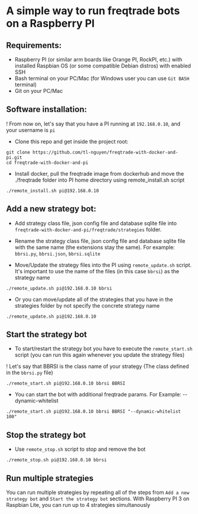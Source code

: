 # A simple way to run freqtrade bots on a Raspberry PI

## Requirements:
- Raspberry PI (or similar arm boards like Orange PI, RockPI, etc.) with installed Raspbian OS (or some compatible Debian distros) with enabled SSH
- Bash terminal on your PC/Mac (for Windows user you can use `Git BASH` terminal)
- Git on your PC/Mac

## Software installation:
! From now on, let's say that you have a PI running at `192.168.0.10`, and your username is `pi`

- Clone this repo and get inside the project root:
```
git clone https://github.com/tl-nguyen/freqtrade-with-docker-and-pi.git
cd freqtrade-with-docker-and-pi
```

- Install docker, pull the freqtrade image from dockerhub and move the ./freqtrade folder into PI home directory using remote_install.sh script
```
./remote_install.sh pi@192.168.0.10
```

## Add a new strategy bot:
- Add strategy class file, json config file and database sqlite file into `freqtrade-with-docker-and-pi/freqtrade/strategies` folder.

- Rename the strategy class file, json config file and database sqlite file with the same name (the extensions stay the same). For example: `bbrsi.py`, `bbrsi.json`, `bbrsi.sqlite`

- Move/Update the strategy files into the PI using `remote_update.sh` script. It's important to use the name of the files (in this case `bbrsi`) as the strategy name
```
./remote_update.sh pi@192.168.0.10 bbrsi
```

- Or you can move/update all of the strategies that you have in the strategies folder by not specify the concrete strategy name
```
./remote_update.sh pi@192.168.0.10
```

## Start the strategy bot
- To start/restart the strategy bot you have to execute the `remote_start.sh` script (you can run this again whenever you update the strategy files)

! Let's say that BBRSI is the class name of your strategy (The class defined in the `bbrsi.py` file)
```
./remote_start.sh pi@192.168.0.10 bbrsi BBRSI
```

- You can start the bot with additional freqtrade params. For Example: --dynamic-whitelist
```
./remote_start.sh pi@192.168.0.10 bbrsi BBRSI "--dynamic-whitelist 100"
```

## Stop the strategy bot
- Use `remote_stop.sh` script to stop and remove the bot
```
./remote_stop.sh pi@192.168.0.10 bbrsi
```

## Run multiple strategies
You can run multiple strategies by repeating all of the steps from `Add a new strategy bot` and `Start the strategy bot` sections. With Raspberry PI 3 on Raspbian Lite, you can run up to 4 strategies simultanously



